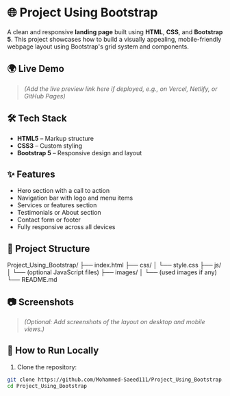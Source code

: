 # 🌐 Project Using Bootstrap

A clean and responsive **landing page** built using **HTML**, **CSS**, and **Bootstrap 5**. This project showcases how to build a visually appealing, mobile-friendly webpage layout using Bootstrap's grid system and components.

## 🌍 Live Demo

> *(Add the live preview link here if deployed, e.g., on Vercel, Netlify, or GitHub Pages)*

## 🛠️ Tech Stack

- **HTML5** – Markup structure
- **CSS3** – Custom styling
- **Bootstrap 5** – Responsive design and layout

## ✨ Features

- Hero section with a call to action
- Navigation bar with logo and menu items
- Services or features section
- Testimonials or About section
- Contact form or footer
- Fully responsive across all devices

## 📁 Project Structure

Project_Using_Bootstrap/ ├── index.html ├── css/ │ └── style.css ├── js/ │ └── (optional JavaScript files)
├── images/ │ └── (used images if any) └── README.md


## 📷 Screenshots

> *(Optional: Add screenshots of the layout on desktop and mobile views.)*

## 🚀 How to Run Locally

1. Clone the repository:

```bash
git clone https://github.com/Mohammed-Saeed111/Project_Using_Bootstrap.git
cd Project_Using_Bootstrap

